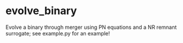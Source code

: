 # evolve_binary
Evolve a binary through merger using PN equations and a NR remnant surrogate; see example.py for an example!
